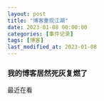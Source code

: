```yaml
---
layout: post
title: "博客重现江湖"
date: 2023-01-08 00:00:00
categories: [事件记录]
tags: [博客]
last_modified_at: 2023-01-08
---
```


### 我的博客居然死灰复燃了

最近在看